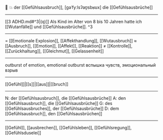 🔵 💥 der [[Gefühlsausbruch]], [ɡəˈfyːlsʔaʊ̯sbʁʊx]
die [[Gefühlsausbrüche]]

---
[[3 ADHD.md#^3|(q)]] Als Kind im Alter von 8 bis 10 Jahren hatte ich [[Wutanfälle]] und [[Gefühlsausbrüche]]. ^3

---
= [[Emotionale Explosion]], [[Affekthandlung]], [[Wutausbruch]]
≈ [[Ausbruch]], [[Emotion]], [[Affekt]], [[Reaktion]]
≠ [[Kontrolle]], [[Zurückhaltung]], [[Gleichmut]], [[Gelassenheit]]

---
outburst of emotion, emotional outburst
вспышка чувств, эмоциональный взрыв

---
[[Gefühl]]|[[s]]|[[aus]]|[[bruch]]

---
N: der [[Gefühlsausbruch]], die [[Gefühlsausbrüche]]
A: den [[Gefühlsausbruch]], die [[Gefühlsausbrüche]]
G: des [[Gefühlsausbruches]], der [[Gefühlsausbrüche]]
D: dem [[Gefühlsausbruch]], den [[Gefühlsausbrüchen]]

---
[[Gefühl]], [[ausbrechen]], [[Gefühlsleben]], [[Gefühlsregung]], [[Gefühlsduselei]]
